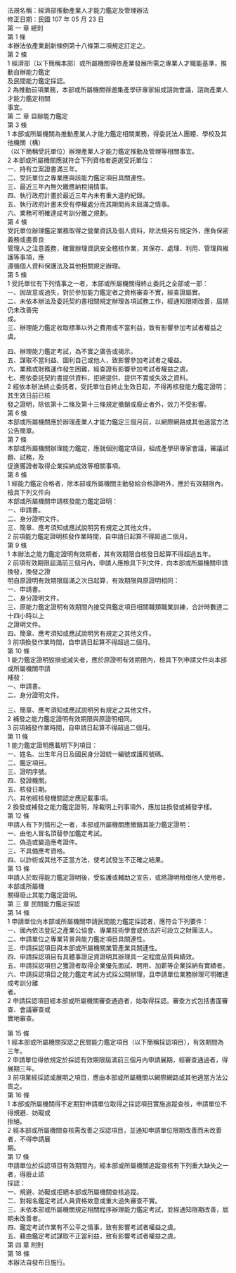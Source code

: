 法規名稱：經濟部推動產業人才能力鑑定及管理辦法  
修正日期：民國 107 年 05 月 23 日  
第 一 章 總則  
第 1 條  
本辦法依產業創新條例第十八條第二項規定訂定之。  
第 2 條  
1 經濟部（以下簡稱本部）或所屬機關得依產業發展所需之專業人才職能基準，推動自辦能力鑑定  
及民間能力鑑定採認。  
2 為推動前項業務，本部或所屬機關得邀集產學研專家組成諮詢會議，諮詢產業人才能力鑑定相關  
事宜。  
第 二 章 自辦能力鑑定  
第 3 條  
1 本部或所屬機關為推動產業人才能力鑑定相關業務，得委託法人團體、學校及其他機關（構）  
（以下簡稱受託單位）辦理產業人才能力鑑定推動及管理等相關事宜。  
2 本部或所屬機關應就符合下列資格者遴選受託單位：  
一、持有立案證書滿三年。  
二、受託單位之專業應與該能力鑑定項目具關連性。  
三、最近三年內無欠繳應納稅捐情事。  
四、執行政府計畫於最近三年內未有重大違約紀錄。  
五、執行政府計畫未受有停權處分而其期間尚未屆滿之情事。  
六、業務可明確達成考訓分離之規劃。  
第 4 條  
受託單位辦理鑑定業務取得之營業資訊及個人資料，除法規另有規定外，應負保密義務或盡善良  
管理人之注意義務，確實辦理資訊安全稽核作業，其保存、處理、利用、管理與維護等事項，應  
遵循個人資料保護法及其他相關規定辦理。  
第 5 條  
1 受託單位有下列情事之一者，本部或所屬機關得終止委託之全部或一部：  
一、因故意或過失，對於參加能力鑑定者之資格審查不實，經查證屬實。  
二、未依本辦法及委託契約書相關規定辦理各項試務工作，經通知限期改善，屆期仍未改善完  
成。  
三、辦理能力鑑定收取標準以外之費用或不當利益，致有影響參加考試者權益之虞。  


四、辦理能力鑑定考試，為不實之廣告或揭示。  
五、謀取不當利益、圖利自己或他人，致影響參加考試者之權益。  
六、業務或財務運作發生困難，經查證有影響參加考試者權益之虞。  
七、應依委託契約書提供資料，拒絕提供、提供不實或失效之資料。  
2 經依本辦法終止委託者，受託單位自終止生效日起，不得再核發能力鑑定證明；其生效日前已核  
發之證明，除依第十二條及第十三條規定撤銷或廢止者外，效力不受影響。  
第 6 條  
本部或所屬機關應於辦理產業人才能力鑑定三個月前，以網際網路或其他適當方法公告簡章。  
第 7 條  
本部或所屬機關辦理能力鑑定，應就個別鑑定項目，組成產學研專家會議，審議試題、試務，及  
促進獲證者取得企業採納成效等相關事項。  
第 8 條  
1 經能力鑑定合格者，除本部或所屬機關主動發給合格證明外，應於有效期限內，檢具下列文件向  
本部或所屬機關申請核發能力鑑定證明：  
一、申請書。  
二、身分證明文件。  
三、簡章、應考須知或應試說明另有規定之其他文件。  
2 前項能力鑑定證明核發作業時間，自申請日起算不得超過二個月。  
第 9 條  
1 本辦法之能力鑑定證明有效期者，其有效期限自核發日起算不得超過五年。  
2 前項有效期限屆滿前三個月內，申請人應檢具下列文件，向本部或所屬機關申請換發，換發之證  
明自原證明有效期限屆滿之次日起算，有效期限與原證明相同：  
一、申請書。  
二、身分證明文件。  
三、原能力鑑定證明有效期間內接受與鑑定項目相關職類職業訓練，合計時數達二十四小時以上  
之證明文件。  
四、簡章、應考須知或應試說明另有規定之其他文件。  
3 前項換發作業時間，自申請日起算不得超過二個月。  
第 10 條  
1 能力鑑定證明毀損或滅失者，應於原證明有效期限內，檢具下列申請文件向本部或所屬機關申請  
補發：  
一、申請書。  
二、身分證明文件。  


三、簡章、應考須知或應試說明另有規定之其他文件。  
2 補發之能力鑑定證明有效期限與原證明相同。  
3 前項補發作業時間，自申請日起算不得超過二個月。  
第 11 條  
1 能力鑑定證明應載明下列項目：  
一、姓名、出生年月日及國民身分證統一編號或護照號碼。  
二、鑑定項目。  
三、證明序號。  
四、發證機關。  
五、核發日期。  
六、其他經核發機關認定應記載事項。  
2 換發或補發之能力鑑定證明，除載明上列事項外，應加註換發或補發字樣。  
第 12 條  
申請人有下列情形之一者，本部或所屬機關應撤銷其能力鑑定證明：  
一、由他人冒名頂替參加鑑定考試。  
二、偽造或變造應考證件。  
三、不具備應考資格。  
四、以詐術或其他不正當方法，使考試發生不正確之結果。  
第 13 條  
申請人於取得能力鑑定證明後，受監護或輔助之宣告，或將證明租借他人使用者，本部或所屬機  
關得廢止其能力鑑定證明。  
第 三 章 民間能力鑑定採認  
第 14 條  
1 申請單位向本部或所屬機關申請民間能力鑑定採認者，應符合下列要件：  
一、國內依法登記之產業公協會、專業技術學會或依法許可設立之財團法人。  
二、申請單位之專業背景與能力鑑定項目具關連性。  
三、申請採認項目與本部或所屬機關業管產業具關連性。  
四、申請採認項目有具體事證足資證明其辦理具一定程度品質與績效。  
五、申請採認項目之獲證者取得企業優先面試、聘用、加薪等企業採納有實績者。  
六、申請採認項目之能力鑑定考試方式採公開辦理，且申請單位業務辦理可明確達成考訓分離  
者。  
2 申請採認項目經本部或所屬機關審查通過者，始取得採認。審查方式包括書面審查、會議審查或  
實地審查。  


第 15 條  
1 經本部或所屬機關採認之民間能力鑑定項目（以下簡稱採認項目），有效期間為三年。  
2 申請單位得依規定於採認有效期限屆滿前三個月內申請展期，經審查通過者，得展期三年。  
3 前項業經採認或展期之項目，應由本部或所屬機關以網際網路或其他適當方法公告之。  
第 16 條  
1 本部或所屬機關得不定期對申請單位取得之採認項目實施追蹤查核，申請單位不得規避、妨礙或  
拒絕。  
2 經本部或所屬機關查核需改善之採認項目，並通知申請單位限期改善而未改善者，不得申請展  
期。  
第 17 條  
申請單位於採認項目有效期間內，經本部或所屬機關追蹤查核有下列重大缺失之一者，得廢止該  
採認：  
一、規避、妨礙或拒絕本部或所屬機關查核追蹤。  
二、對報名鑑定考試人員資格故意或重大過失審查不實。  
三、未依本部或所屬機關規定相關程序辦理能力鑑定考試，並經通知限期改善，屆期未改善者。  
四、鑑定考試作業有不公平之情事，致有影響考試者權益之虞。  
五、藉由鑑定考試謀取不正當利益，致有影響考試者權益之虞。  
第 四 章 附則  
第 18 條  
本辦法自發布日施行。  


